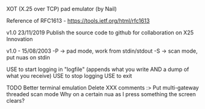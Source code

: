 XOT (X.25 over TCP) pad emulator (by Nail)

Reference of RFC1613 - https://tools.ietf.org/html/rfc1613

v1.0   23/11/2019
        Publish the source code to github for collaboration on X25 Innovation

v1.0 - 15/08/2003
	-P -> pad mode, work from stdin/stdout
	-S -> scan mode, put nuas on stdin

USE <F2> to start logging in "logfile" (appends what you write AND a dump of what you receive)
USE <F3> to stop logging
USE <F10> to exit




TODO
	Better terminal emulation
	Delete XXX comments :>
	Put multi-gateway threaded scan mode
	Why on a certain nua as I press something the screen clears?

	


